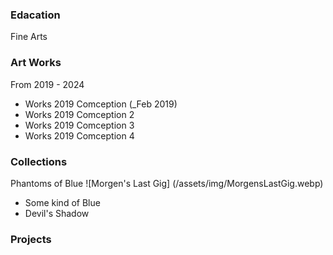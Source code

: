 
### Edacation
Fine Arts

### Art Works
From 2019 - 2024
- Works 2019 Comception (_Feb 2019)
- Works 2019 Comception 2
- Works 2019 Comception 3
- Works 2019 Comception 4


### Collections 
Phantoms of Blue 
![Morgen's Last Gig] (/assets/img/MorgensLastGig.webp)
- Some kind of Blue
- Devil's Shadow


### Projects
